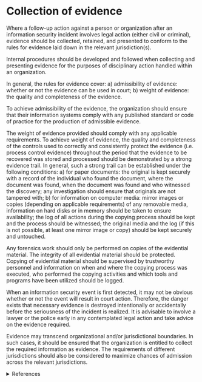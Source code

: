 # Collection of evidence


Where a follow-up action against a person or organization after an information security incident involves legal action (either civil or criminal), evidence should be collected, retained, and presented to conform to the rules for evidence laid down in the relevant jurisdiction(s).

Internal procedures should be developed and followed when collecting and presenting evidence for the purposes of disciplinary action handled within an organization.

In general, the rules for evidence cover:
a) admissibility of evidence: whether or not the evidence can be used in court;
b) weight of evidence: the quality and completeness of the evidence.

To achieve admissibility of the evidence, the organization should ensure that their information systems comply with any published standard or code of practice for the production of admissible evidence.

The weight of evidence provided should comply with any applicable requirements. To achieve weight of evidence, the quality and completeness of the controls used to correctly and consistently protect the evidence (i.e. process control evidence) throughout the period that the evidence to be recovered was stored and processed should be demonstrated by a strong evidence trail. In general, such a strong trail can be established under the following conditions:
a) for paper documents: the original is kept securely with a record of the individual who found the document, where the document was found, when the document was found and who witnessed the discovery; any investigation should ensure that originals are not tampered with;
b) for information on computer media: mirror images or copies (depending on applicable requirements) of any removable media, information on hard disks or in memory should be taken to ensure availability; the log of all actions during the copying process should be kept and the process should be witnessed; the original media and the log (if this is not possible, at least one mirror image or copy) should be kept securely and untouched.

Any forensics work should only be performed on copies of the evidential material. The integrity of all evidential material should be protected. Copying of evidential material should be supervised by trustworthy personnel and information on when and where the copying process was executed, who performed the copying activities and which tools and programs have been utilized should be logged.

When an information security event is first detected, it may not be obvious whether or not the event will result in court action. Therefore, the danger exists that necessary evidence is destroyed intentionally or accidentally before the seriousness of the incident is realized. It is advisable to involve a lawyer or the police early in any contemplated legal action and take advice on the evidence required.

Evidence may transcend organizational and/or jurisdictional boundaries. In such cases, it should be ensured that the organization is entitled to collect the required information as evidence. The requirements of different jurisdictions should also be considered to maximize chances of admission across the relevant jurisdictions.


<details><summary>References</summary>

1. ISO 27002:2005 13.2.3 "Collection of evidence"
2. PCI DSS 3.2.1 "Requirement [12.10.5](76d31bbe-7051-40a8-97f4-538cfb554c2f)" Include alerts from security monitoring systems
</details>